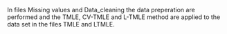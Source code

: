 In files Missing values and Data_cleaning the data preperation are performed and the TMLE, CV-TMLE and L-TMLE method are applied to the data set in the files TMLE and LTMLE.  

